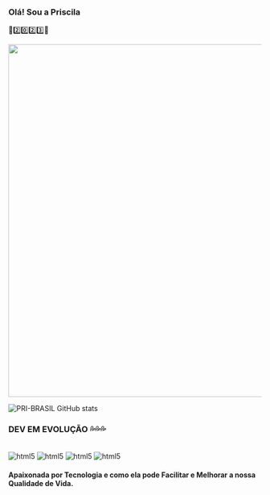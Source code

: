 ### Olá! Sou a Priscila      
🤖2️⃣0️⃣2️⃣3️⃣🤖
<div aling="center">
<img src="https://user-images.githubusercontent.com/126034520/220809315-c119dfb2-9fbc-45fe-bd4f-9e7f94e56c67.jpg" width="700px" />
</div>


![PRI-BRASIL GitHub stats](https://github-readme-stats.vercel.app/api?username=PRI-BRASIL&show_icons=true&theme=cobalt)

###  DEV EM  EVOLUÇÃO 💦💦💦
<div style="display: inline_block"><br/>
<img align="center" alt="html5" src="https://img.shields.io/badge/HTML-239120?style=for-the-badge&logo=html5&logoColor=white" />
<img align="center" alt="html5" src="https://img.shields.io/badge/JavaScript-F7DF1E?style=for-the-badge&logo=javascript&logoColor=black" />
<img align="center" alt="html5" src="https://img.shields.io/badge/CSS-239120?&style=for-the-badge&logo=css3&logoColor=white" />
<img align="center" alt="html5" src="https://img.shields.io/badge/PHP-777BB4?style=for-the-badge&logo=php&logoColor=white" />
</div>

####  Apaixonada por Tecnologia e como ela pode Facilitar e Melhorar a nossa Qualidade de Vida.
